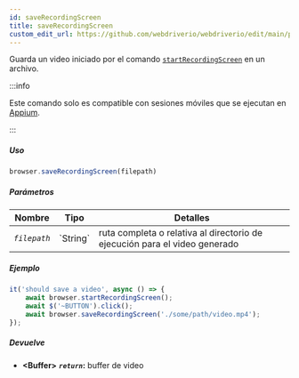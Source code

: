 ```yaml
---
id: saveRecordingScreen
title: saveRecordingScreen
custom_edit_url: https://github.com/webdriverio/webdriverio/edit/main/packages/webdriverio/src/commands/browser/saveRecordingScreen.ts
---
```


Guarda un video iniciado por el comando [`startRecordingScreen`](/docs/api/appium#startrecordingscreen) en un archivo.

:::info

Este comando solo es compatible con sesiones móviles que se ejecutan en [Appium](https://appium.github.io/appium.io/docs/en/commands/device/recording-screen/start-recording-screen/).

:::

##### Uso

```js
browser.saveRecordingScreen(filepath)
```

##### Parámetros

<table>
  <thead>
    <tr>
      <th>Nombre</th><th>Tipo</th><th>Detalles</th>
    </tr>
  </thead>
  <tbody>
    <tr>
      <td><code><var>filepath</var></code></td>
      <td>`String`</td>
      <td>ruta completa o relativa al directorio de ejecución para el video generado</td>
    </tr>
  </tbody>
</table>

##### Ejemplo

```js title="saveRecordingScreen.js"
it('should save a video', async () => {
    await browser.startRecordingScreen();
    await $('~BUTTON').click();
    await browser.saveRecordingScreen('./some/path/video.mp4');
});
```

##### Devuelve

- **&lt;Buffer&gt;**
            **<code><var>return</var></code>:**             buffer de video
